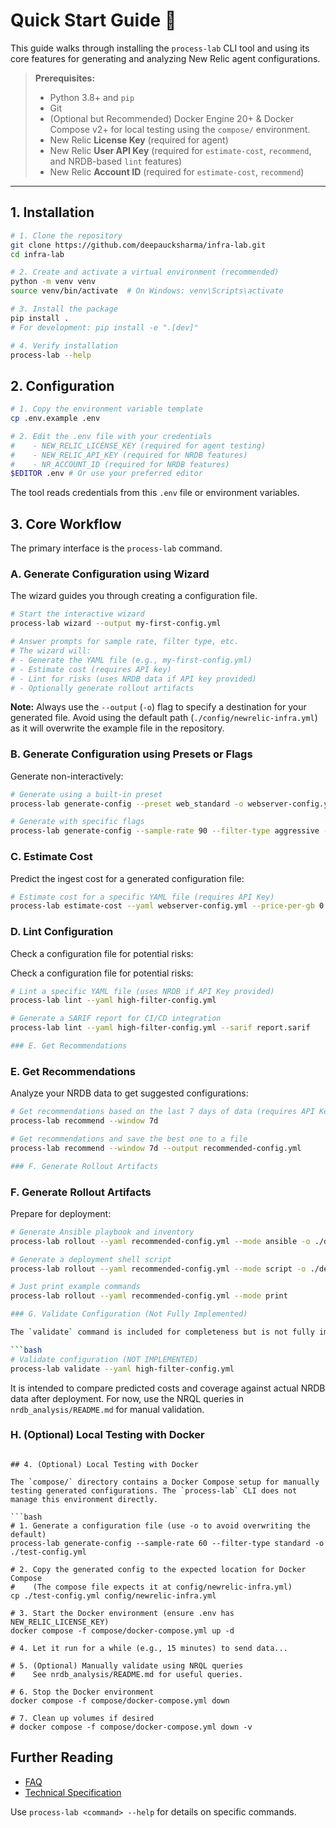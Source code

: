 # Quick Start Guide 🛫

This guide walks through installing the `process-lab` CLI tool and using its core features for generating and analyzing New Relic agent configurations.

> **Prerequisites:**
> *   Python 3.8+ and `pip`
> *   Git
> *   (Optional but Recommended) Docker Engine 20+ & Docker Compose v2+ for local testing using the `compose/` environment.
> *   New Relic **License Key** (required for agent)
> *   New Relic **User API Key** (required for `estimate-cost`, `recommend`, and NRDB-based `lint` features)
> *   New Relic **Account ID** (required for `estimate-cost`, `recommend`)

---

## 1. Installation

```bash
# 1. Clone the repository
git clone https://github.com/deepaucksharma/infra-lab.git
cd infra-lab

# 2. Create and activate a virtual environment (recommended)
python -m venv venv
source venv/bin/activate  # On Windows: venv\Scripts\activate

# 3. Install the package
pip install .
# For development: pip install -e ".[dev]"

# 4. Verify installation
process-lab --help
```

## 2. Configuration

```bash
# 1. Copy the environment variable template
cp .env.example .env

# 2. Edit the .env file with your credentials
#    - NEW_RELIC_LICENSE_KEY (required for agent testing)
#    - NEW_RELIC_API_KEY (required for NRDB features)
#    - NR_ACCOUNT_ID (required for NRDB features)
$EDITOR .env # Or use your preferred editor
```

The tool reads credentials from this `.env` file or environment variables.

## 3. Core Workflow

The primary interface is the `process-lab` command.

### A. Generate Configuration using Wizard

The wizard guides you through creating a configuration file.

```bash
# Start the interactive wizard
process-lab wizard --output my-first-config.yml

# Answer prompts for sample rate, filter type, etc.
# The wizard will:
# - Generate the YAML file (e.g., my-first-config.yml)
# - Estimate cost (requires API key)
# - Lint for risks (uses NRDB data if API key provided)
# - Optionally generate rollout artifacts
```

**Note:** Always use the `--output` (`-o`) flag to specify a destination for your generated file. Avoid using the default path (`./config/newrelic-infra.yml`) as it will overwrite the example file in the repository.

### B. Generate Configuration using Presets or Flags

Generate non-interactively:

```bash
# Generate using a built-in preset
process-lab generate-config --preset web_standard -o webserver-config.yml

# Generate with specific flags
process-lab generate-config --sample-rate 90 --filter-type aggressive -o high-filter-config.yml
```

### C. Estimate Cost

Predict the ingest cost for a generated configuration file:

```bash
# Estimate cost for a specific YAML file (requires API Key)
process-lab estimate-cost --yaml webserver-config.yml --price-per-gb 0.30
```

### D. Lint Configuration

Check a configuration file for potential risks:

Check a configuration file for potential risks:

```bash
# Lint a specific YAML file (uses NRDB if API Key provided)
process-lab lint --yaml high-filter-config.yml

# Generate a SARIF report for CI/CD integration
process-lab lint --yaml high-filter-config.yml --sarif report.sarif

### E. Get Recommendations
```

### E. Get Recommendations

Analyze your NRDB data to get suggested configurations:

```bash
# Get recommendations based on the last 7 days of data (requires API Key)
process-lab recommend --window 7d

# Get recommendations and save the best one to a file
process-lab recommend --window 7d --output recommended-config.yml

### F. Generate Rollout Artifacts
```

### F. Generate Rollout Artifacts

Prepare for deployment:

```bash
# Generate Ansible playbook and inventory
process-lab rollout --yaml recommended-config.yml --mode ansible -o ./deploy-artifacts

# Generate a deployment shell script
process-lab rollout --yaml recommended-config.yml --mode script -o ./deploy-artifacts

# Just print example commands
process-lab rollout --yaml recommended-config.yml --mode print

### G. Validate Configuration (Not Fully Implemented)

The `validate` command is included for completeness but is not fully implemented in the current version.

```bash
# Validate configuration (NOT IMPLEMENTED)
process-lab validate --yaml high-filter-config.yml
```

It is intended to compare predicted costs and coverage against actual NRDB data after deployment. For now, use the NRQL queries in `nrdb_analysis/README.md` for manual validation.

### H. (Optional) Local Testing with Docker
```

## 4. (Optional) Local Testing with Docker

The `compose/` directory contains a Docker Compose setup for manually testing generated configurations. The `process-lab` CLI does not manage this environment directly.

```bash
# 1. Generate a configuration file (use -o to avoid overwriting the default)
process-lab generate-config --sample-rate 60 --filter-type standard -o ./test-config.yml

# 2. Copy the generated config to the expected location for Docker Compose
#    (The compose file expects it at config/newrelic-infra.yml)
cp ./test-config.yml config/newrelic-infra.yml

# 3. Start the Docker environment (ensure .env has NEW_RELIC_LICENSE_KEY)
docker compose -f compose/docker-compose.yml up -d

# 4. Let it run for a while (e.g., 15 minutes) to send data...

# 5. (Optional) Manually validate using NRQL queries
#    See nrdb_analysis/README.md for useful queries.

# 6. Stop the Docker environment
docker compose -f compose/docker-compose.yml down

# 7. Clean up volumes if desired
# docker compose -f compose/docker-compose.yml down -v
```

## Further Reading

*   [FAQ](docs/faq.md)
*   [Technical Specification](docs/technical-specification.md)

Use `process-lab <command> --help` for details on specific commands.